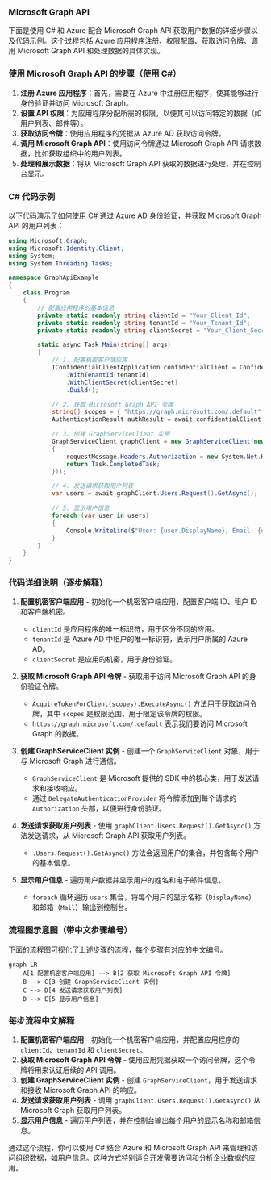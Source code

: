 ### Microsoft Graph API 

下面是使用 C# 和 Azure 配合 Microsoft Graph API 获取用户数据的详细步骤以及代码示例。这个过程包括 Azure 应用程序注册、权限配置、获取访问令牌、调用 Microsoft Graph API 和处理数据的具体实现。

### 使用 Microsoft Graph API 的步骤（使用 C#）

1. **注册 Azure 应用程序**：首先，需要在 Azure 中注册应用程序，使其能够进行身份验证并访问 Microsoft Graph。
2. **设置 API 权限**：为应用程序分配所需的权限，以便其可以访问特定的数据（如用户列表、邮件等）。
3. **获取访问令牌**：使用应用程序的凭据从 Azure AD 获取访问令牌。
4. **调用 Microsoft Graph API**：使用访问令牌通过 Microsoft Graph API 请求数据，比如获取组织中的用户列表。
5. **处理和展示数据**：将从 Microsoft Graph API 获取的数据进行处理，并在控制台显示。

### C# 代码示例

以下代码演示了如何使用 C# 通过 Azure AD 身份验证，并获取 Microsoft Graph API 的用户列表：

```csharp
using Microsoft.Graph;
using Microsoft.Identity.Client;
using System;
using System.Threading.Tasks;

namespace GraphApiExample
{
    class Program
    {
        // 配置应用程序的基本信息
        private static readonly string clientId = "Your_Client_Id";        // 应用程序 ID
        private static readonly string tenantId = "Your_Tenant_Id";        // 租户 ID
        private static readonly string clientSecret = "Your_Client_Secret"; // 客户端机密

        static async Task Main(string[] args)
        {
            // 1. 配置机密客户端应用
            IConfidentialClientApplication confidentialClient = ConfidentialClientApplicationBuilder.Create(clientId)
                .WithTenantId(tenantId)
                .WithClientSecret(clientSecret)
                .Build();

            // 2. 获取 Microsoft Graph API 令牌
            string[] scopes = { "https://graph.microsoft.com/.default" };
            AuthenticationResult authResult = await confidentialClient.AcquireTokenForClient(scopes).ExecuteAsync();

            // 3. 创建 GraphServiceClient 实例
            GraphServiceClient graphClient = new GraphServiceClient(new DelegateAuthenticationProvider((requestMessage) =>
            {
                requestMessage.Headers.Authorization = new System.Net.Http.Headers.AuthenticationHeaderValue("Bearer", authResult.AccessToken);
                return Task.CompletedTask;
            }));

            // 4. 发送请求获取用户列表
            var users = await graphClient.Users.Request().GetAsync();

            // 5. 显示用户信息
            foreach (var user in users)
            {
                Console.WriteLine($"User: {user.DisplayName}, Email: {user.Mail}");
            }
        }
    }
}
```

### 代码详细说明（逐步解释）

1. **配置机密客户端应用** - 初始化一个机密客户端应用，配置客户端 ID、租户 ID 和客户端机密。
   - `clientId` 是应用程序的唯一标识符，用于区分不同的应用。
   - `tenantId` 是 Azure AD 中租户的唯一标识符，表示用户所属的 Azure AD。
   - `clientSecret` 是应用的机密，用于身份验证。

2. **获取 Microsoft Graph API 令牌** - 获取用于访问 Microsoft Graph API 的身份验证令牌。
   - `AcquireTokenForClient(scopes).ExecuteAsync()` 方法用于获取访问令牌，其中 `scopes` 是权限范围，用于限定该令牌的权限。
   - `https://graph.microsoft.com/.default` 表示我们要访问 Microsoft Graph 的数据。

3. **创建 GraphServiceClient 实例** - 创建一个 `GraphServiceClient` 对象，用于与 Microsoft Graph 进行通信。
   - `GraphServiceClient` 是 Microsoft 提供的 SDK 中的核心类，用于发送请求和接收响应。
   - 通过 `DelegateAuthenticationProvider` 将令牌添加到每个请求的 `Authorization` 头部，以便进行身份验证。

4. **发送请求获取用户列表** - 使用 `graphClient.Users.Request().GetAsync()` 方法发送请求，从 Microsoft Graph API 获取用户列表。
   - `.Users.Request().GetAsync()` 方法会返回用户的集合，并包含每个用户的基本信息。

5. **显示用户信息** - 遍历用户数据并显示用户的姓名和电子邮件信息。
   - `foreach` 循环遍历 `users` 集合，将每个用户的显示名称（`DisplayName`）和邮箱（`Mail`）输出到控制台。

### 流程图示意图（带中文步骤编号）

下面的流程图可视化了上述步骤的流程，每个步骤有对应的中文编号。

```mermaid
graph LR
    A[1 配置机密客户端应用] --> B[2 获取 Microsoft Graph API 令牌]
    B --> C[3 创建 GraphServiceClient 实例]
    C --> D[4 发送请求获取用户列表]
    D --> E[5 显示用户信息]
```

### 每步流程中文解释

1. **配置机密客户端应用** - 初始化一个机密客户端应用，并配置应用程序的 `clientId`、`tenantId` 和 `clientSecret`。
2. **获取 Microsoft Graph API 令牌** - 使用应用凭据获取一个访问令牌，这个令牌将用来认证后续的 API 调用。
3. **创建 GraphServiceClient 实例** - 创建 `GraphServiceClient`，用于发送请求和接收 Microsoft Graph API 的响应。
4. **发送请求获取用户列表** - 调用 `graphClient.Users.Request().GetAsync()` 从 Microsoft Graph 获取用户列表。
5. **显示用户信息** - 遍历用户列表，并在控制台输出每个用户的显示名称和邮箱信息。

通过这个流程，你可以使用 C# 结合 Azure 和 Microsoft Graph API 来管理和访问组织数据，如用户信息。这种方式特别适合开发需要访问和分析企业数据的应用。
